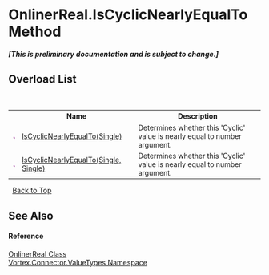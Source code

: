 # OnlinerReal.IsCyclicNearlyEqualTo Method 
 _**\[This is preliminary documentation and is subject to change.\]**_


## Overload List
&nbsp;<table><tr><th></th><th>Name</th><th>Description</th></tr><tr><td>![Public method](media/pubmethod.gif "Public method")</td><td><a href="M_Vortex_Connector_ValueTypes_OnlinerReal_IsCyclicNearlyEqualTo.md">IsCyclicNearlyEqualTo(Single)</a></td><td>
Determines whether this 'Cyclic' value is nearly equal to number argument.</td></tr><tr><td>![Public method](media/pubmethod.gif "Public method")</td><td><a href="M_Vortex_Connector_ValueTypes_OnlinerReal_IsCyclicNearlyEqualTo_1.md">IsCyclicNearlyEqualTo(Single, Single)</a></td><td>
Determines whether this 'Cyclic' value is nearly equal to number argument.</td></tr></table>&nbsp;
<a href="#onlinerreal.iscyclicnearlyequalto-method">Back to Top</a>

## See Also


#### Reference
<a href="T_Vortex_Connector_ValueTypes_OnlinerReal.md">OnlinerReal Class</a><br /><a href="N_Vortex_Connector_ValueTypes.md">Vortex.Connector.ValueTypes Namespace</a><br />